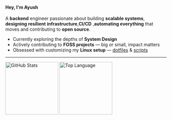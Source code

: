 #### Hey, I'm Ayush

A **backend** engineer passionate about building **scalable systems**, **designing resilient** **infrastructure**,**CI/CD** ,**automating everything** that moves and contributing to **open source**.

- Currently exploring the depths of **System Design**
- Actively contributing to **FOSS projects** — big or small, impact matters
- Obsessed with customizing my **Linux setup** — [dotfiles](https://github.com/ad1822/hyprdots) &  [scripts](https://github.com/ad1822/dotsh)

---
<div>
  <a href="https://github.com/anuraghazra/github-readme-stats?tab=readme-ov-file#github-stats-card"><img height=165 align="center" alt="GitHub Stats" src="https://github-readme-stats.vercel.app/api?username=ad1822&show_icons=true&custom_title=GitHub+Statistics&title_color=cba6f7&theme=catppuccin_mocha&hide_border=false"/></a>
  <a href="https://github.com/anuraghazra/github-readme-stats?tab=readme-ov-file#top-languages-card"><img height=165 align="center" alt="Top Language" src="https://github-readme-streak-stats.herokuapp.com?user=ad1822&layout=compact&theme=catppuccin-mocha&text_color=cdd6f4&title_color=cba6f7&border_color=45475a&hide_border=false"/></a>
</div>
